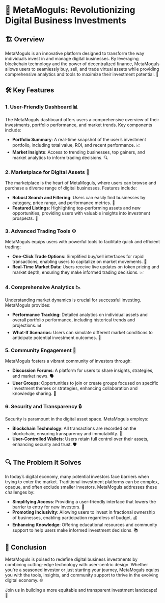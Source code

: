 # 🌟 MetaMoguls: Revolutionizing Digital Business Investments

## 🏗️ Overview
MetaMoguls is an innovative platform designed to transform the way individuals invest in and manage digital businesses. By leveraging blockchain technology and the power of decentralized finance, MetaMoguls allows users to seamlessly buy, sell, and trade virtual assets while providing comprehensive analytics and tools to maximize their investment potential. 🚀

## 🛠️ Key Features

### 1. **User-Friendly Dashboard** 📊
The MetaMoguls dashboard offers users a comprehensive overview of their investments, portfolio performance, and market trends. Key components include:
- **Portfolio Summary**: A real-time snapshot of the user’s investment portfolio, including total value, ROI, and recent performance. 📈
- **Market Insights**: Access to trending businesses, top gainers, and market analytics to inform trading decisions. 🔍

### 2. **Marketplace for Digital Assets** 🏪
The marketplace is the heart of MetaMoguls, where users can browse and purchase a diverse range of digital businesses. Features include:
- **Robust Search and Filtering**: Users can easily find businesses by category, price range, and performance metrics. 🔖
- **Featured Listings**: Highlighting top-performing assets and new opportunities, providing users with valuable insights into investment prospects. 🌟

### 3. **Advanced Trading Tools** ⚙️
MetaMoguls equips users with powerful tools to facilitate quick and efficient trading:
- **One-Click Trade Options**: Simplified buy/sell interfaces for rapid transactions, enabling users to capitalize on market movements. 💸
- **Real-Time Market Data**: Users receive live updates on token pricing and market depth, ensuring they make informed trading decisions. 📈

### 4. **Comprehensive Analytics** 📉
Understanding market dynamics is crucial for successful investing. MetaMoguls provides:
- **Performance Tracking**: Detailed analytics on individual assets and overall portfolio performance, including historical trends and projections. 📊
- **What-If Scenarios**: Users can simulate different market conditions to anticipate potential investment outcomes. 💭

### 5. **Community Engagement** 🤝
MetaMoguls fosters a vibrant community of investors through:
- **Discussion Forums**: A platform for users to share insights, strategies, and market news. 🗣️
- **User Groups**: Opportunities to join or create groups focused on specific investment themes or strategies, enhancing collaboration and knowledge sharing. 👥

### 6. **Security and Transparency** 🔒
Security is paramount in the digital asset space. MetaMoguls employs:
- **Blockchain Technology**: All transactions are recorded on the blockchain, ensuring transparency and immutability. 📜
- **User-Controlled Wallets**: Users retain full control over their assets, enhancing security and trust. 🛡️

## 🔍 The Problem It Solves
In today’s digital economy, many potential investors face barriers when trying to enter the market. Traditional investment platforms can be complex, opaque, and often exclude smaller investors. MetaMoguls addresses these challenges by:
- **Simplifying Access**: Providing a user-friendly interface that lowers the barrier to entry for new investors. 🚪
- **Promoting Inclusivity**: Allowing users to invest in fractional ownership of businesses, enabling participation regardless of budget. 💰
- **Enhancing Knowledge**: Offering educational resources and community support to help users make informed investment decisions. 📚

## 🌈 Conclusion
MetaMoguls is poised to redefine digital business investments by combining cutting-edge technology with user-centric design. Whether you're a seasoned investor or just starting your journey, MetaMoguls equips you with the tools, insights, and community support to thrive in the evolving digital economy. 🌐

Join us in building a more equitable and transparent investment landscape! 🎉
